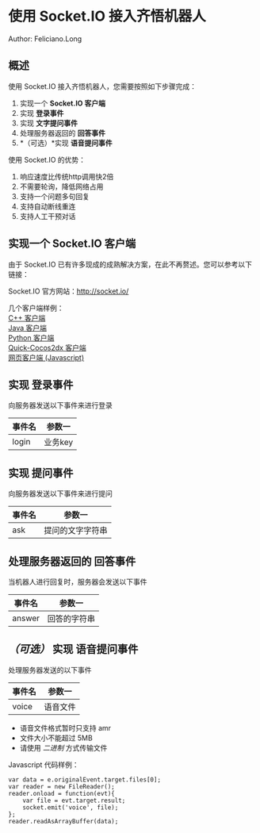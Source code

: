 # 使用 Socket.IO 接入齐悟机器人
Author: Feliciano.Long

## 概述
使用 Socket.IO 接入齐悟机器人，您需要按照如下步骤完成：  
1. 实现一个 **Socket.IO 客户端**
2. 实现 **登录事件**
3. 实现 **文字提问事件**
4. 处理服务器返回的 **回答事件**
5. *（可选）*实现 **语音提问事件**

使用 Socket.IO 的优势：
1. 响应速度比传统http调用快2倍
2. 不需要轮询，降低网络占用
3. 支持一个问题多句回复
4. 支持自动断线重连
5. 支持人工干预对话

## 实现一个 Socket.IO 客户端
由于 Socket.IO 已有许多现成的成熟解决方案，在此不再赘述。您可以参考以下链接：  

Socket.IO 官方网站：http://socket.io/

几个客户端样例：  
[C++ 客户端](http://socket.io/blog/socket-io-cpp/)  
[Java 客户端](https://github.com/Gottox/socket.io-java-client)  
[Python 客户端](https://pypi.python.org/pypi/socketIO-client)  
[Quick-Cocos2dx 客户端](https://github.com/u0u0/Quick-Cocos2dx-Community/blob/master/cocos/network/SocketIO.h)  
[网页客户端 (Javascript)](http://socket.io/docs/)

## 实现 登录事件
向服务器发送以下事件来进行登录

| 事件名     | 参数一    |
| --------- |:---------:|
| login     | 业务key   |

## 实现 提问事件
向服务器发送以下事件来进行提问

| 事件名     | 参数一          |
| --------- |:---------------:|
| ask       | 提问的文字字符串 |


## 处理服务器返回的 回答事件
当机器人进行回复时，服务器会发送以下事件

| 事件名     | 参数一        |
| --------- |:-------------:|
| answer    | 回答的字符串   |

## *（可选）* 实现 语音提问事件
处理服务器发送的以下事件

| 事件名     | 参数一        |
| --------- |:-------------:|
| voice     | 语音文件      |

+ 语音文件格式暂时只支持 amr
+ 文件大小不能超过 5MB
+ 请使用 *二进制* 方式传输文件

Javascript 代码样例：
```
var data = e.originalEvent.target.files[0];
var reader = new FileReader();
reader.onload = function(evt){
    var file = evt.target.result;
    socket.emit('voice', file);
};
reader.readAsArrayBuffer(data);
```
